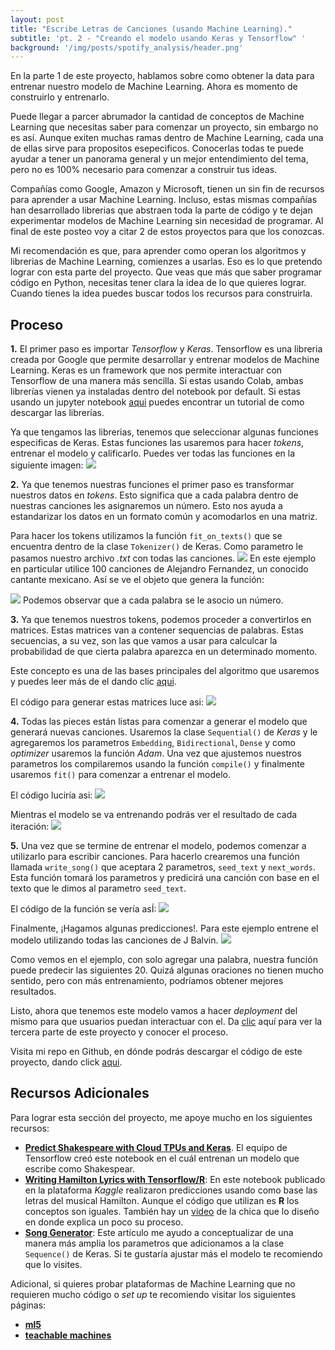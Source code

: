 ```yaml
---
layout: post
title: "Escribe Letras de Canciones (usando Machine Learning)."
subtitle: 'pt. 2 - "Creando el modelo usando Keras y Tensorflow" '
background: '/img/posts/spotify_analysis/header.png'
---
```


En la parte 1 de este proyecto, hablamos sobre como obtener la data para entrenar nuestro modelo de Machine Learning. Ahora es momento de construirlo y entrenarlo.

Puede llegar a parcer abrumador la cantidad de conceptos de Machine Learning que necesitas saber para comenzar un proyecto, sin embargo no es así. Aunque exiten muchas ramas dentro de Machine Learning, cada una de ellas sirve para propositos esepecificos. Conocerlas todas te puede ayudar a tener un panorama general y un mejor entendimiento del tema, pero no es 100% necesario para comenzar a construir tus ideas.

Compañías como Google, Amazon y Microsoft, tienen un sin fin de recursos para aprender a usar Machine Learning. Incluso, estas mismas compañías han desarrollado librerias que abstraen toda la parte de código y te dejan experimentar modelos de Machine Learning sin necesidad de programar. Al final de este posteo voy a citar 2 de estos proyectos para que los conozcas.  

Mi recomendación es que, para aprender como operan los algoritmos y librerias de Machine Learning, comienzes a usarlas. Eso es lo que pretendo lograr con esta parte del proyecto. Que veas que más que saber programar código en Python, necesitas tener clara la idea de lo que quieres lograr. Cuando tienes la idea puedes buscar todos los recursos para construirla.  

## Proceso
**1.** El primer paso es importar *Tensorflow* y *Keras*. Tensorflow es una libreria creada por Google que permite desarrollar y entrenar modelos de Machine Learning. Keras es un framework que nos permite interactuar con Tensorflow de una manera más sencilla. Si estas usando Colab, ambas librerías vienen ya instaladas dentro del notebook por default. Si estas usando un jupyter notebook [aqui](https://www.tensorflow.org/install) puedes encontrar un tutorial de como descargar las librerías. 

Ya que tengamos las librerias, tenemos que seleccionar algunas funciones especificas de Keras. Estas funciones las usaremos para hacer *tokens*, entrenar el modelo y calificarlo. Puedes ver todas las funciones en la siguiente imagen:
![](/img/posts/music_predictor/ii_1.png)

**2.** Ya que tenemos nuestras funciones el primer paso es transformar nuestros datos en *tokens*. Esto significa que a cada palabra dentro de nuestras canciones les asignaremos un número. Esto nos ayuda a estandarizar los datos en un formato común y acomodarlos en una matriz.

Para hacer los tokens utilizamos la función `fit_on_texts()` que se encuentra dentro de la clase `Tokenizer()` de Keras. Como parametro le pasamos nuestro archivo *.txt* con todas las canciones. 
![](/img/posts/music_predictor/ii_4.png)
En este ejemplo en particular utilice 100 canciones de Alejandro Fernandez, un conocido cantante mexicano. Así se ve el objeto que genera la función:

![](/img/posts/music_predictor/ii_3.png)
Podemos observar que a cada palabra se le asocio un número.

**3.** Ya que tenemos nuestros tokens, podemos proceder a convertirlos en matrices. Estas matrices van a contener sequencias de palabras. Estas secuencias, a su vez, son las que vamos a usar para calculcar la probabilidad de que cierta palabra aparezca en un determinado momento.

Este concepto es una de las bases principales del algoritmo que usaremos y puedes leer más de el dando clic [aqui](https://en.wikipedia.org/wiki/N-gram).

El código para generar estas matrices luce asi:
![](/img/posts/music_predictor/ii_6.png)

**4.** Todas las pieces están listas para comenzar a generar el modelo que generará nuevas canciones. Usaremos la clase `Sequential()` de *Keras* y le agregaremos los parametros `Embedding`, `Bidirectional`, `Dense` y como *optimizer* usaremos la función *Adam*. Una vez que ajustemos nuestros parametros los compilaremos usando la función `compile()` y finalmente usaremos `fit()` para comenzar a entrenar el modelo.

El código luciría asi:
![](/img/posts/music_predictor/ii_8.png)

Mientras el modelo se va entrenando podrás ver el resultado de cada iteración:
![](/img/posts/music_predictor/ii_7.png)

**5.** Una vez que se termine de entrenar el modelo, podemos comenzar a utilizarlo para escribir canciones. Para hacerlo crearemos una función llamada `write_song()` que aceptara 2 parametros, `seed_text` y `next_words`. 
Esta función tomará los parametros y predicirá una canción con base en el texto que le dimos al parametro `seed_text`.

El código de la función se vería asÍ: 
![](/img/posts/music_predictor/ii_9.png)

Finalmente, ¡Hagamos algunas predicciones!. Para este ejemplo entrene el modelo utilizando todas las canciones de J Balvin.
![](/img/posts/music_predictor/ii_10.png)

Como vemos en el ejemplo, con solo agregar una palabra, nuestra función puede predecir las siguientes 20. Quizá algunas oraciones no tienen mucho sentido, pero con más entrenamiento, podríamos obtener mejores resultados.

Listo, ahora que tenemos este modelo vamos a hacer *deployment* del mismo para que usuarios puedan interactuar con el. Da [clic](https://germarr.github.io/2021/02/14/building-a-lyric-generator-pt-iii.html) aquí para ver la tercera parte de este proyecto y conocer el proceso.

Visita mi repo en Github, en dónde podrás descargar el código de este proyecto, dando click [aqui](https://github.com/germarr/).

## Recursos Adicionales
Para lograr esta sección del proyecto, me apoye mucho en los siguientes recursos:
* [**Predict Shakespeare with Cloud TPUs and Keras**](https://colab.research.google.com/github/tensorflow/tpu/blob/master/tools/colab/shakespeare_with_tpu_and_keras.ipynb#scrollTo=edfbxDDh2AEs). El equipo de Tensorflow creó este notebook en el cuál entrenan un modelo que escribe como Shakespear.
* [**Writing Hamilton Lyrics with Tensorflow/R**](https://www.kaggle.com/anasofiauzsoy/writing-hamilton-lyrics-with-tensorflow-r): En este notebook publicado en la plataforma *Kaggle* realizaron predicciones usando como base las letras del musical Hamilton. Aunque el código que utilizan es **R** los conceptos son iguales. También hay un [video](https://www.youtube.com/watch?v=Ny82iVL6vQ8&t=327s) de la chica que lo diseño en donde explica un poco su proceso.
* [**Song Generator**](https://www.mygreatlearning.com/blog/song-generator/): Este artículo me ayudo a conceptualizar de una manera más amplia los parametros que adicionamos a la clase `Sequence()` de Keras. Si te gustaría ajustar más el modelo te recomiendo que lo visites.

Adicional, si quieres probar plataformas de Machine Learning que no requieren mucho código o *set up* te recomiendo visitar los siguientes páginas:
* [**ml5**](https://ml5js.org/)
* [**teachable machines**](https://teachablemachine.withgoogle.com/)
